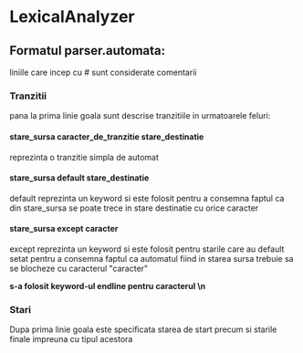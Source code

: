 # LexicalAnalyzer

## Formatul parser.automata:
liniile care incep cu # sunt considerate comentarii

### Tranzitii

pana la prima linie goala sunt descrise tranzitiile in urmatoarele feluri:

#### stare_sursa caracter_de_tranzitie stare_destinatie
reprezinta o tranzitie simpla de automat
#### stare_sursa default stare_destinatie

default reprezinta un keyword si este folosit pentru a consemna faptul ca din stare_sursa se poate trece in stare destinatie
cu orice caracter

#### stare_sursa except caracter

except reprezinta un keyword si este folosit pentru starile care au default setat pentru a consemna faptul ca automatul fiind
in starea sursa trebuie sa se blocheze cu caracterul "caracter"

__s-a folosit keyword-ul endline pentru caracterul \n__

### Stari

Dupa prima linie goala este specificata starea de start precum si starile finale impreuna cu tipul acestora
